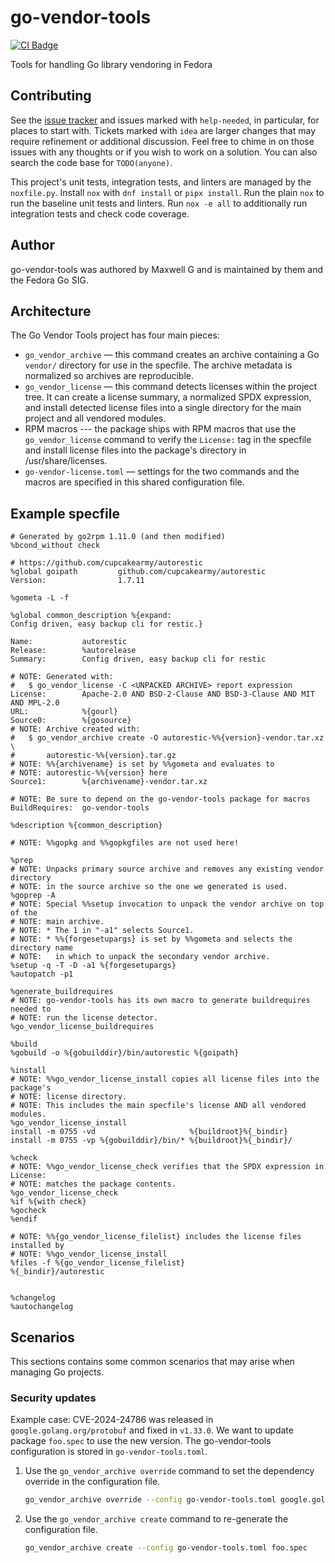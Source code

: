 <!--
Copyright (C) 2024 Maxwell G <maxwell@gtmx.me>
SPDX-License-Identifier: MIT
-->

# go-vendor-tools

[![CI Badge](https://gitlab.com/gotmax23/go-vendor-tools/badges/main/pipeline.svg)](https://gitlab.com/gotmax23/go-vendor-tools/-/commits/main)

Tools for handling Go library vendoring in Fedora

## Contributing

See the [issue tracker] and issues marked with `help-needed`, in particular,
for places to start with.
Tickets marked with `idea` are larger changes that may require refinement or
additional discussion.
Feel free to chime in on those issues with any thoughts or if you wish to work
on a solution.
You can also search the code base for `TODO(anyone)`.

This project's unit tests, integration tests, and linters are managed by the
`noxfile.py`.
Install `nox` with `dnf install` or `pipx install`.
Run the plain `nox` to run the baseline unit tests and linters.
Run `nox -e all` to additionally run integration tests and check code coverage.

[issue tracker]: https://gitlab.com/gotmax23/go-vendor-tools/-/issues

## Author

go-vendor-tools was authored by Maxwell G and is maintained by them and the
Fedora Go SIG.

## Architecture

The Go Vendor Tools project has four main pieces:

- `go_vendor_archive` — this command creates an archive containing a Go
  `vendor/` directory for use in the specfile. The archive metadata is
  normalized so archives are reproducible.
- `go_vendor_license` — this command detects licenses within the project
  tree. It can create a license summary, a normalized SPDX expression, and
  install detected license files into a single directory for the main project
  and all vendored modules.
- RPM macros --- the package ships with RPM macros that use the
  `go_vendor_license` command to verify the `License:` tag in the specfile and
  install license files into the package's directory in /usr/share/licenses.
- `go-vendor-license.toml` — settings for the two commands and the macros are
  specified in this shared configuration file.

## Example specfile

``` spec
# Generated by go2rpm 1.11.0 (and then modified)
%bcond_without check

# https://github.com/cupcakearmy/autorestic
%global goipath         github.com/cupcakearmy/autorestic
Version:                1.7.11

%gometa -L -f

%global common_description %{expand:
Config driven, easy backup cli for restic.}

Name:           autorestic
Release:        %autorelease
Summary:        Config driven, easy backup cli for restic

# NOTE: Generated with:
#   $ go_vendor_license -C <UNPACKED ARCHIVE> report expression
License:        Apache-2.0 AND BSD-2-Clause AND BSD-3-Clause AND MIT AND MPL-2.0
URL:            %{gourl}
Source0:        %{gosource}
# NOTE: Archive created with:
#   $ go_vendor_archive create -O autorestic-%%{version}-vendor.tar.xz \
#       autorestic-%%{version}.tar.gz
# NOTE: %%{archivename} is set by %%gometa and evaluates to
# NOTE: autorestic-%%{version} here
Source1:        %{archivename}-vendor.tar.xz

# NOTE: Be sure to depend on the go-vendor-tools package for macros
BuildRequires:  go-vendor-tools

%description %{common_description}

# NOTE: %%gopkg and %%gopkgfiles are not used here!

%prep
# NOTE: Unpacks primary source archive and removes any existing vendor directory
# NOTE: in the source archive so the one we generated is used.
%goprep -A
# NOTE: Special %%setup invocation to unpack the vendor archive on top of the
# NOTE: main archive.
# NOTE: * The 1 in "-a1" selects Source1.
# NOTE: * %%{forgesetupargs} is set by %%gometa and selects the directory name
# NOTE:   in which to unpack the secondary vendor archive.
%setup -q -T -D -a1 %{forgesetupargs}
%autopatch -p1

%generate_buildrequires
# NOTE: go-vendor-tools has its own macro to generate buildrequires needed to
# NOTE: run the license detector.
%go_vendor_license_buildrequires

%build
%gobuild -o %{gobuilddir}/bin/autorestic %{goipath}

%install
# NOTE: %%go_vendor_license_install copies all license files into the package's
# NOTE: license directory.
# NOTE: This includes the main specfile's license AND all vendored modules.
%go_vendor_license_install
install -m 0755 -vd                     %{buildroot}%{_bindir}
install -m 0755 -vp %{gobuilddir}/bin/* %{buildroot}%{_bindir}/

%check
# NOTE: %%go_vendor_license_check verifies that the SPDX expression in License:
# NOTE: matches the package contents.
%go_vendor_license_check
%if %{with check}
%gocheck
%endif

# NOTE: %%{go_vendor_license_filelist} includes the license files installed by
# NOTE: %%go_vendor_license_install
%files -f %{go_vendor_license_filelist}
%{_bindir}/autorestic


%changelog
%autochangelog
```

## Scenarios

This sections contains some common scenarios that may arise when managing Go
projects.

### Security updates

Example case: CVE-2024-24786 was released in `google.golang.org/protobuf` and
fixed in `v1.33.0`. We want to update package `foo.spec` to use the new
version. The go-vendor-tools configuration is stored in `go-vendor-tools.toml`.

1. Use the `go_vendor_archive override` command to set the dependency override
   in the configuration file.

    ``` bash
    go_vendor_archive override --config go-vendor-tools.toml google.golang.org/protobuf
    ```

2. Use the `go_vendor_archive create` command to re-generate the configuration file.

    ``` bash
    go_vendor_archive create --config go-vendor-tools.toml foo.spec
    ```
